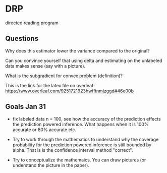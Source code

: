 # DRP
directed reading program 

## Questions
Why does this estimator lower the variance compared to the original? 

Can you convince yourself that using delta and estimating on the unlabeled data makes sense (say with a picture). 

What is the subgradient for convex problem (definition)? 


This is the link for the latex file on overleaf: 
https://www.overleaf.com/9251721923hwfftnmjzggd#46e00b

## Goals Jan 31
- fix labeled data n = 100, see how the accuracy of the prediction effects the prediction powered inference. What happens when it is 100% accurate or 80% accurate etc.

- Try to work through the mathematics to understand why the coverage probability for the prediction powered inference is still bounded by alpha. That is is the confidence interval method "correct".

- Try to conceptualize the mathemaics. You can draw pictures (or understand the picture in the paper). 
